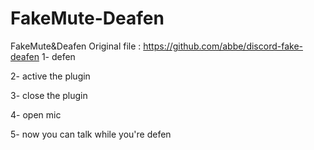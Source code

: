 # FakeMute-Deafen
FakeMute&amp;Deafen
Original file : https://github.com/abbe/discord-fake-deafen
1- defen

2- active the plugin 

3- close the plugin

4- open mic 

5- now you can talk while you're defen
